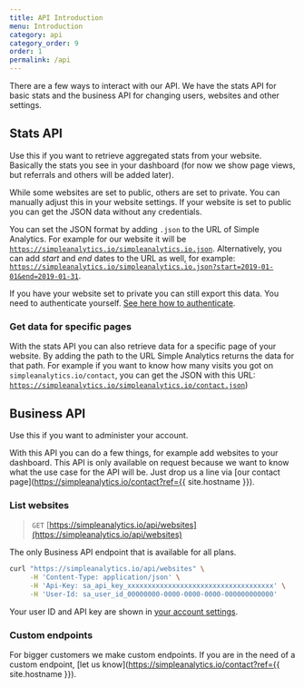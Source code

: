 ```yaml
---
title: API Introduction
menu: Introduction
category: api
category_order: 9
order: 1
permalink: /api
---
```


There are a few ways to interact with our API. We have the stats API for basic stats and the business API for changing users, websites and other settings.

## Stats API

Use this if you want to retrieve aggregated stats from your website. Basically the stats you see in your dashboard (for now we show page views, but referrals and others will be added later).

While some websites are set to public, others are set to private. You can manually adjust this in your website settings. If your website is set to public you can get the JSON data without any credentials.

You can set the JSON format by adding `.json` to the URL of Simple Analytics. For example for our website it will be [`https://simpleanalytics.io/simpleanalytics.io.json`](https://simpleanalytics.io/simpleanalytics.io.json). Alternatively, you can add *start* and *end* dates to the URL as well, for example: [`https://simpleanalytics.io/simpleanalytics.io.json?start=2019-01-01&end=2019-01-31`](https://simpleanalytics.io/simpleanalytics.io.json?start=2019-01-01&end=2019-01-31).

If you have your website set to private you can still export this data. You need to authenticate yourself. [See here how to authenticate](/api/authenticate).

### Get data for specific pages

With the stats API you can also retrieve data for a specific page of your website. By adding the path to the URL Simple Analytics returns the data for that path. For example if you want to know how many visits you got on `simpleanalytics.io/contact`, you can get the JSON with this URL: [`https://simpleanalytics.io/simpleanalytics.io/contact.json`](https://simpleanalytics.io/simpleanalytics.io/contact.json))

## Business API

Use this if you want to administer your account.

With this API you can do a few things, for example add websites to your dashboard. This API is only available on request because we want to know what the use case for the API will be. Just drop us a line via [our contact page](https://simpleanalytics.io/contact?ref={{ site.hostname }}).

### List websites

> `GET` [https://simpleanalytics.io/api/websites](https://simpleanalytics.io/api/websites)

The only Business API endpoint that is available for all plans.

```bash
curl "https://simpleanalytics.io/api/websites" \
     -H 'Content-Type: application/json' \
     -H 'Api-Key: sa_api_key_xxxxxxxxxxxxxxxxxxxxxxxxxxxxxxxxxxxx' \
     -H 'User-Id: sa_user_id_00000000-0000-0000-0000-000000000000'
```

Your user ID and API key are shown in [your account settings](https://simpleanalytics.io/account).

### Custom endpoints

For bigger customers we make custom endpoints. If you are in the need of a custom endpoint, [let us know](https://simpleanalytics.io/contact?ref={{ site.hostname }}).

